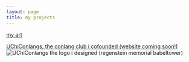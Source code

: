 ```yaml
---
layout: page
title: my projects
---
```


[my art](https://www.instagram.com/al0tx0w?igsh=YXM3ZG50a2Vidzdw)

[UChiConlangs, the conlang club i cofounded (website coming soon!)](sites.google.com/view/uchiconlangs)
![UChiConlangs](https://atxwang.github.io/assets/img/uchiconlangs.png)
the logo i designed (regenstein memorial babeltower)
